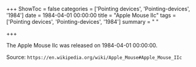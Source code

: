 +++
ShowToc = false
categories = ['Pointing devices', 'Pointing-devices', '1984']
date = 1984-04-01 00:00:00
title = "Apple Mouse IIc"
tags = ['Pointing devices', 'Pointing-devices', '1984']
summary = " "

+++

The Apple Mouse IIc was released on 1984-04-01 00:00:00.

Source: `https://en.wikipedia.org/wiki/Apple_Mouse#Apple_Mouse_IIc`


